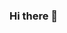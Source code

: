 ### Hi there 👋

<!--
**vjkumarrao/vjkumarrao** is a ✨ _special_ ✨ repository because its `README.md` (this file) appears on your GitHub profile.

Here are some ideas to get you started:

- 🔭 I’m currently working on Data enrichment project and helping our clients to receive data sets for training model
- 🌱 I’m currently learning Python and Tableau to work on machine learning methodologies
- 👯 I’m looking to collaborate on Python and Tableau and later into R programming for better prospects in Artificial Intelligence and Machine Learning
- 🤔 I’m looking for help with Python
- 💬 Ask me about my career in Data Science
- 📫 How to reach me: You may reach me on my email id - vjkumarrao@gmail.com
- 😄 Pronouns: ...
- ⚡ Fun fact: ... Enjoy Travelling and adventures
-->
